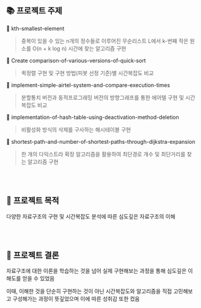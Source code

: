 ## :books: 프로젝트 주제

📌 kth-smallest-element

> 중복이 있을 수 있는 n개의 정수들로 이루어진 무순리스트 L에서 k-번째 작은 원소를 O(n + k log n) 시간에 찾는 알고리즘 구현

📌 Create comparison-of-various-versions-of-quick-sort
 
> 퀵정렬 구현 및 구현 방법(피봇 선정 기준)별 시간복잡도 비교

📌 implement-simple-airtel-system-and-compare-execution-times

> 분할통치 버전과 동적프로그래밍 버전의 방향그래프를 통한 에어텔 구현 및 시간복잡도 비교

📌 implementation-of-hash-table-using-deactivation-method-deletion

> 비활성화 방식의 삭제를 구사하는 해시테이블 구현 

📌 shortest-path-and-number-of-shortest-paths-through-dijkstra-expansion

> 한 개의 다익스트라 확장 알고리즘을 활용하여 최단경로 개수 및 최단거리를 찾는 알고리즘 구현

<br/><br/>

## :star2: 프로젝트 목적

다양한 자료구조의 구현 및 시간복잡도 분석에 따른 심도깊은 자료구조의 이해

<br/><br/>

## :star2: 프로젝트 결론

자료구조에 대한 이론을 학습하는 것을 넘어 실제 구현해보는 과정을 통해 심도깊은 이해도를 얻을 수 있었음

이때, 이해한 것을 단순히 구현하는 것이 아닌 시간복잡도와 알고리즘을 직접 고민해보고 구성해가는 과정이 뜻깊었으며 이에 따른 성취감 또한 컸음


